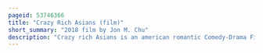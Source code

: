 ```yaml
---
pageid: 53746366
title: "Crazy Rich Asians (film)"
short_summary: "2018 film by Jon M. Chu"
description: "Crazy rich Asians is an american romantic Comedy-Drama Film directed by Jon M. Chu is based on a Screenplay by Peter Chiarelli and Adele Lim based on the 2013 Novel of the same Title by Kevin Kwan. The Film Stars Constance Wu, Henry Golding, Gemma Chan, Lisa Lu, Awkwafina, Ken Jeong, and Michelle Yeoh. It follows a chinese-american Professor Rachel who travels with her Boyfriend Nick to singapore and is shocked to discover that Nick's Family is one of the richest Families in Singapore."
---
```

